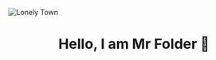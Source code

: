 ![Lonely Town](https://www.ronenbekerman.com/wp-content/uploads/2017/03/HerEventualHesitation_fullres_cropped.jpg)

<h1 align=center>Hello, I am Mr Folder 🦝</h1>
<!--
**Mr-Folder/Mr-Folder** is a ✨ _special_ ✨ repository because its `README.md` (this file) appears on your GitHub profile.

Here are some ideas to get you started:


- 🔭 I’m currently working on ...
- 🌱 I’m currently learning ...
- 👯 I’m looking to collaborate on ...
- 🤔 I’m looking for help with ...
- 💬 Ask me about ...
- 📫 How to reach me: ...
- 😄 Pronouns: ...
- ⚡ Fun fact: ...
-->
